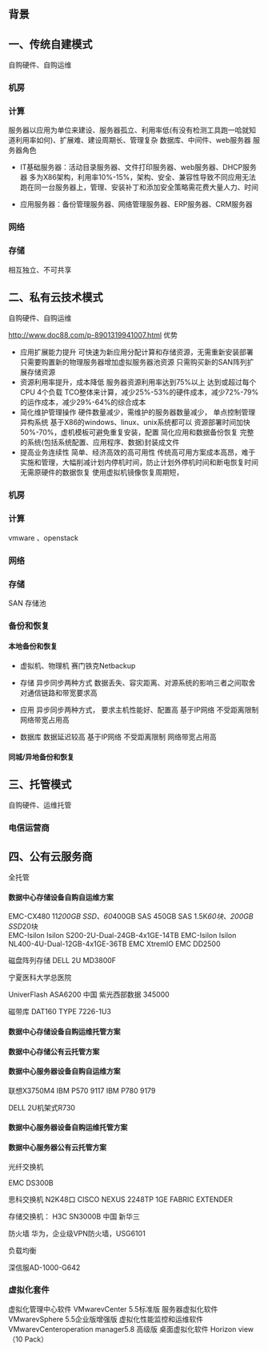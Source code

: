 ## 背景
## 一、传统自建模式
自购硬件、自购运维 
### 机房

### 计算 

服务器以应用为单位来建设、服务器孤立、利用率低(有没有检测工具跑一哈就知道利用率如何)、扩展难、建设周期长、管理复杂
数据库、中间件、web服务器
服务器角色
* IT基础服务器：活动目录服务器、文件打印服务器、web服务器、DHCP服务器
多为X86架构，利用率10%-15%，架构、安全、兼容性导致不同应用无法跑在同一台服务器上，管理、安装补丁和添加安全策略需花费大量人力、时间

* 应用服务器：备份管理服务器、网络管理服务器、ERP服务器、CRM服务器




### 网络

### 存储
相互独立、不可共享


## 二、私有云技术模式
自购硬件、自购运维 

http://www.doc88.com/p-8901319941007.html
优势
* 应用扩展能力提升
可快速为新应用分配计算和存储资源，无需重新安装部署
只需要购置新的物理服务器增加虚拟服务器池资源
只需购买新的SAN阵列扩展存储资源
* 资源利用率提升，成本降低
服务器资源利用率达到75%以上
达到或超过每个CPU 4个负载
TCO整体来计算，减少25%-53%的硬件成本，减少72%-79%的运作成本，减少29%-64%的综合成本
* 简化维护管理操作
硬件数量减少，需维护的服务器数量减少，
单点控制管理异构系统 基于X86的windows、linux、unix系统都可以
资源部署时间加快50%-70%，虚机模板可避免重复安装，配置
简化应用和数据备份恢复 完整的系统(包括系统配置、应用程序、数据)封装成文件
* 提高业务连续性
简单、经济高效的高可用性  传统高可用方案成本高昂，难于实施和管理，大幅削减计划内停机时间，防止计划外停机时间和断电恢复时间
无需原硬件的数据恢复 使用虚拟机镜像恢复周期短，


### 机房

### 计算 

vmware 、openstack


### 网络

### 存储

SAN 存储池



###  备份和恢复

#### 本地备份和恢复
* 虚拟机、物理机
赛门铁克Netbackup
* 存储
异步同步两种方式
数据丢失、容灾距离、对源系统的影响三者之间取舍
对通信链路和带宽要求高
* 应用
异步同步两种方式，
要求主机性能好、配置高
基于IP网络
不受距离限制
网络带宽占用高

* 数据库
数据延迟较高
基于IP网络
不受距离限制
网络带宽占用高



#### 同城/异地备份和恢复


## 三、托管模式

自购硬件、运维托管 

### 电信运营商 

## 四、公有云服务商
全托管




#### 数据中心存储设备自购自运维方案
EMC-CX480  11*200GB SSD、60*400GB SAS 450GB SAS 1.5K*60块、200GB SSD*20块    
EMC-Isilon Isilon S200-2U-Dual-24GB-4x1GE-14TB 
EMC-Isilon Isilon NL400-4U-Dual-12GB-4x1GE-36TB
EMC XtremIO
EMC DD2500 

磁盘阵列存储 DELL 2U MD3800F

宁夏医科大学总医院

UniverFlash ASA6200 中国 紫光西部数据 345000


磁带库 DAT160 TYPE 7226-1U3

#### 数据中心存储设备自购运维托管方案

#### 数据中心存储公有云托管方案

#### 数据中心服务器设备自购自运维方案
联想X3750M4
IBM P570 9117
IBM P780 9179

DELL 2U机架式R730

#### 数据中心服务器设备自购运维托管方案

#### 数据中心服务器公有云托管方案


光纤交换机

EMC DS300B

思科交换机 N2K48口 CISCO NEXUS 2248TP 1GE FABRIC EXTENDER


存储交换机：
H3C SN3000B  中国  新华三


防火墙
华为，企业级VPN防火墙，USG6101


负载均衡

深信服AD-1000-G642


### 虚拟化套件

虚拟化管理中心软件  VMwarevCenter 5.5标准版
服务器虚拟化软件 VMwarevSphere 5.5企业版增强版 
虚拟化性能监控和运维软件 VMwarevCenteroperation manager5.8 高级版
桌面虚拟化软件 Horizon view（10 Pack）
 
